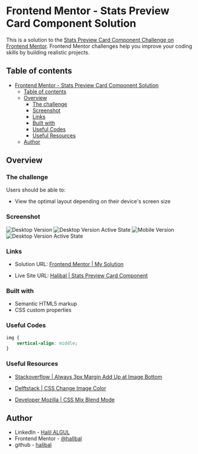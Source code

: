 # Frontend Mentor - Stats Preview Card Component Solution

This is a solution to the [Stats Preview Card Component Challenge on Frontend Mentor](https://www.frontendmentor.io/challenges/ping-single-column-coming-soon-page-5cadd051fec04111f7b848da/hub/ping-single-column-coming-soon-page-rJk2e6BIc). Frontend Mentor challenges help you improve your coding skills by building realistic projects.

## Table of contents

- [Frontend Mentor - Stats Preview Card Component Solution](#frontend-mentor---stats-preview-card-component-solution)
  - [Table of contents](#table-of-contents)
  - [Overview](#overview)
    - [The challenge](#the-challenge)
    - [Screenshot](#screenshot)
    - [Links](#links)
    - [Built with](#built-with)
    - [Useful Codes](#useful-codes)
    - [Useful Resources](#useful-resources)
  - [Author](#author)

## Overview

### The challenge

Users should be able to:

- View the optimal layout depending on their device's screen size

### Screenshot

![Desktop Version]()
![Desktop Version Active State]()
![Mobile Version]()
![Desktop Version Active State]()

### Links

- Solution URL: [Frontend Mentor | My Solution](https://www.frontendmentor.io/solutions/ping-single-column-coming-soon-page-with-html-css-js-r1vIGfdIq)
  
- Live Site URL: [Halibal | Stats Preview Card Component](https://halibal.github.io/ping-single-column-coming-soon-page/)

### Built with

- Semantic HTML5 markup
- CSS custom properties

### Useful Codes

```CSS
img {
    vertical-align: middle;
}
```

### Useful Resources

- [Stackoverflow | Always 3px Margin Add Up at Image Bottom](https://stackoverflow.com/questions/10844205/html-5-strange-img-always-adds-3px-margin-at-bottom)

- [Delftstack | CSS Change Image Color](https://www.delftstack.com/howto/css/css-change-image-color/#:~:text=We%20can%20change%20the%20image,without%20forming%20an%20actual%20shadow.)

- [Developer Mozilla | CSS Mix Blend Mode](https://developer.mozilla.org/en-US/docs/Web/CSS/mix-blend-mode?retiredLocale=tr)

## Author

- LinkedIn - [Halil ALGUL](https://www.linkedin.com/in/halilagul/)
- Frontend Mentor - [@halibal](https://www.frontendmentor.io/profile/halibal)
- github - [halibal](https://github.com/halibal)
